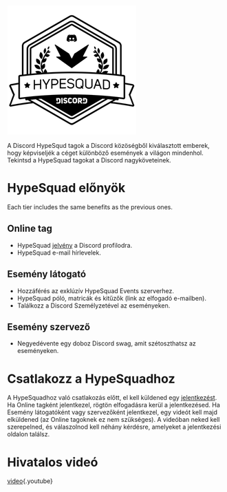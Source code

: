 <!-- TITLE: HypeSquad -->
<!-- SUBTITLE: Izgatott vagy? Mert én nagyon izgulok, annyira szeretném neked megmutatni ezt a baró cuccot! -->

![Hypesquadsmall](/uploads/hypesquad/hypesquadsmall.png "Egész alakos HypeSquad jevény")

A Discord HypeSqud tagok a Discord közöségből kiválasztott emberek, hogy képviseljék a céget különböző események a világon mindenhol. Tekintsd a HypeSquad tagokat a Discord nagyköveteinek.

# HypeSquad előnyök
Each tier includes the same benefits as the previous ones.

## Online tag
* HypeSquad [jelvény](/badges) a Discord profilodra.
* HypeSquad e-mail hírlevelek.

## Esemény látogató
* Hozzáférés az exklúzív HypeSquad Events szerverhez.
* HypeSquad póló, matricák és kitűzők (link az elfogadó e-mailben).
* Találkozz a Discord Személyzetével az eseményeken.

## Esemény szervező
* Negyedévente egy doboz Discord swag, amit szétoszthatsz az eseményeken.

# Csatlakozz a HypeSquadhoz
A HypeSquadhoz való csatlakozás előtt, el kell küldened egy [jelentkezést](https://discordapp.com/hypesquad). Ha Online tagként jelentkezel, rögtön elfogadásra kerül a jelentkezésed. Ha Esemény látogatóként vagy szervezőként jelentkezel, egy videót kell majd elküldened (az Online tagoknek ez nem szükséges). A videóban neked kell szerepelned, és válaszolnod kell néhány kérdésre, amelyeket a jelentkezési oldalon találsz.

# Hivatalos videó

[video](https://www.youtube.com/watch?v=rXZkTT-5m9o){.youtube}